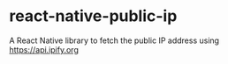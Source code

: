 # react-native-public-ip
A React Native library to fetch the public IP address using https://api.ipify.org
